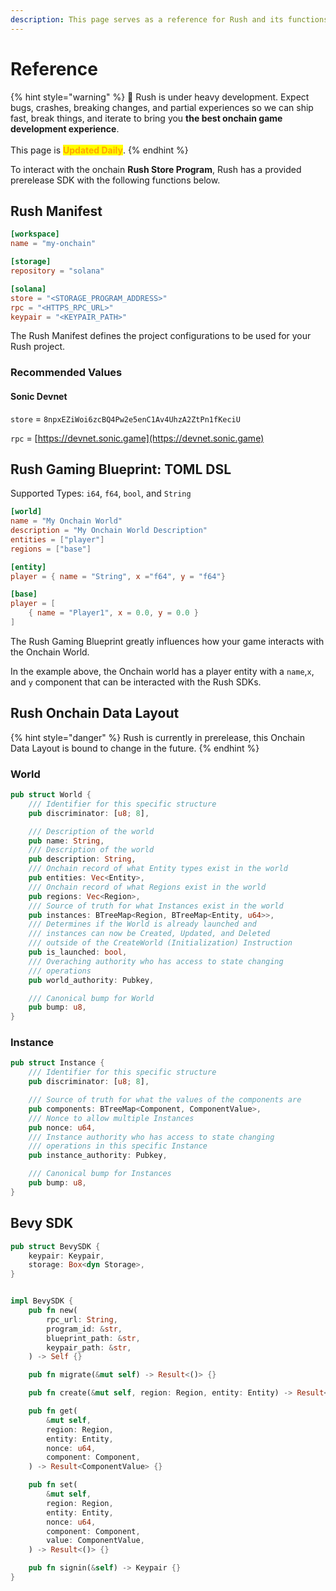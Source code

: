 ```yaml
---
description: This page serves as a reference for Rush and its functions.
---
```


# Reference

{% hint style="warning" %}
🚧 Rush is under heavy development. Expect bugs, crashes, breaking changes, and partial experiences so we can ship fast, break things, and iterate to bring you **the best onchain game development experience**. \
\
This page is <mark style="color:orange;">**Updated Daily**</mark>.
{% endhint %}

To interact with the onchain **Rush Store Program**, Rush has a provided prerelease SDK with the following functions below.

## Rush Manifest

```toml
[workspace]
name = "my-onchain"

[storage]
repository = "solana"

[solana]
store = "<STORAGE_PROGRAM_ADDRESS>"
rpc = "<HTTPS_RPC_URL>"
keypair = "<KEYPAIR_PATH>"

```

The Rush Manifest defines the project configurations to be used for your Rush project.

### Recommended Values

#### Sonic Devnet

`store` = `8npxEZiWoi6zcBQ4Pw2e5enC1Av4UhzA2ZtPn1fKeciU`

`rpc` = [https://devnet.sonic.game](https://devnet.sonic.game)



## Rush Gaming Blueprint: TOML DSL

Supported Types: `i64`, `f64`, `bool`, and `String`

```toml
[world]
name = "My Onchain World"
description = "My Onchain World Description"
entities = ["player"]
regions = ["base"]

[entity]
player = { name = "String", x ="f64", y = "f64"}

[base]
player = [
	{ name = "Player1", x = 0.0, y = 0.0 }
]
```

The Rush Gaming Blueprint greatly influences how your game interacts with the Onchain World.

In the example above, the Onchain world has a player entity with a `name`,`x`, and `y` component that can be interacted with the Rush SDKs.



## Rush Onchain Data Layout

{% hint style="danger" %}
Rush is currently in prerelease, this Onchain Data Layout is bound to change in the future.
{% endhint %}

### World

```rust
pub struct World {
    /// Identifier for this specific structure
    pub discriminator: [u8; 8],

    /// Description of the world
    pub name: String,
    /// Description of the world
    pub description: String,
    /// Onchain record of what Entity types exist in the world
    pub entities: Vec<Entity>,
    /// Onchain record of what Regions exist in the world
    pub regions: Vec<Region>,
    /// Source of truth for what Instances exist in the world
    pub instances: BTreeMap<Region, BTreeMap<Entity, u64>>,
    /// Determines if the World is already launched and
    /// instances can now be Created, Updated, and Deleted
    /// outside of the CreateWorld (Initialization) Instruction
    pub is_launched: bool,
    /// Overaching authority who has access to state changing
    /// operations
    pub world_authority: Pubkey,

    /// Canonical bump for World
    pub bump: u8,
}

```

### Instance

```rust
pub struct Instance {
    /// Identifier for this specific structure
    pub discriminator: [u8; 8],

    /// Source of truth for what the values of the components are
    pub components: BTreeMap<Component, ComponentValue>,
    /// Nonce to allow multiple Instances
    pub nonce: u64,
    /// Instance authority who has access to state changing
    /// operations in this specific Instance
    pub instance_authority: Pubkey,

    /// Canonical bump for Instances
    pub bump: u8,
}

```



## Bevy SDK

```rust
pub struct BevySDK {
    keypair: Keypair,
    storage: Box<dyn Storage>,
}


impl BevySDK {
    pub fn new(
        rpc_url: String,
        program_id: &str,
        blueprint_path: &str,
        keypair_path: &str,
    ) -> Self {}

    pub fn migrate(&mut self) -> Result<()> {}

    pub fn create(&mut self, region: Region, entity: Entity) -> Result<u64> {}

    pub fn get(
        &mut self,
        region: Region,
        entity: Entity,
        nonce: u64,
        component: Component,
    ) -> Result<ComponentValue> {}

    pub fn set(
        &mut self,
        region: Region,
        entity: Entity,
        nonce: u64,
        component: Component,
        value: ComponentValue,
    ) -> Result<()> {}

    pub fn signin(&self) -> Keypair {}
}

```



